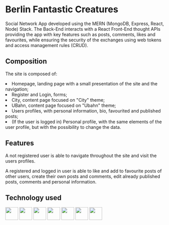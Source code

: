 <h1>Berlin Fantastic Creatures</h1>

  <p>Social Network App developed using the MERN (MongoDB, Express, React, Node) Stack. The Back-End interacts with a React Front-End thought APIs providing the app with key features such as posts, comments, likes and favourites, while ensuring the security of the exchanges using web tokens and access management rules (CRUD).<p>

<h2>Composition</h2>
  <p>The site is composed of:</p>
  <li>Homepage, landing page with a small presentation of the site and the navigation;</li>
  <li>Register and Login, forms;</li>
  <li> City, content page focused on "City" theme;</li>
  <li> UBahn, content page focused on "Ubahn" theme;</li>
  <li> Users profiles, with personal information, bio, favourited and published posts;</li>
  <li> (If the user is logged in) Personal profile, with the same elements of the user profile, but with the possibility to change the data.</li>
    
  <h2>Features</h2>
  <p>A not registered user is able to navigate throughout the site and visit the users profiles.</p>
  <p>A registered and logged in user is able to like and add to favourite posts of other users, create their own posts and comments, edit already published posts, comments and personal information.</p>
 

<h2>Technology used</h2>
  <div style="display: flex, flex-direction: row">
    <img src="https://cdn-icons-png.flaticon.com/512/5968/5968292.png" style="width: 40px" />
    <img src="https://cdn-icons-png.flaticon.com/512/919/919851.png" style="width: 40px"/>
    <img src="https://img.icons8.com/color/256/mongodb.png" style="width: 40px"/>
    <img src="https://img.icons8.com/fluency/256/node-js.png" style="width: 40px"/>
    <img src="https://img.icons8.com/color/256/java-web-token.png" style="width: 40px"/>
    <img src="https://pics.freeicons.io/uploads/icons/png/2182976911536207307-512.png" style="width: 40px"/>
    <img src="https://img.icons8.com/color/256/css3.png" style="width: 40px"/>
  </div>
  
